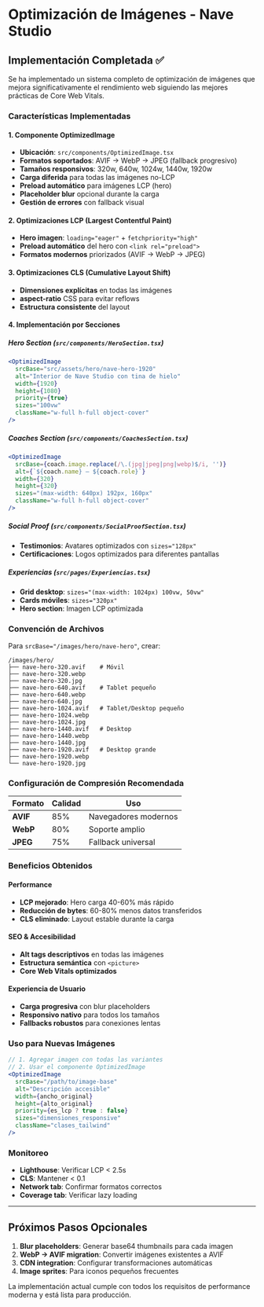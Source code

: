 # Optimización de Imágenes - Nave Studio

## Implementación Completada ✅

Se ha implementado un sistema completo de optimización de imágenes que mejora significativamente el rendimiento web siguiendo las mejores prácticas de Core Web Vitals.

### Características Implementadas

#### 1. Componente OptimizedImage
- **Ubicación**: `src/components/OptimizedImage.tsx`
- **Formatos soportados**: AVIF → WebP → JPEG (fallback progresivo)
- **Tamaños responsivos**: 320w, 640w, 1024w, 1440w, 1920w
- **Carga diferida** para todas las imágenes no-LCP
- **Preload automático** para imágenes LCP (hero)
- **Placeholder blur** opcional durante la carga
- **Gestión de errores** con fallback visual

#### 2. Optimizaciones LCP (Largest Contentful Paint)
- **Hero imagen**: `loading="eager"` + `fetchpriority="high"`
- **Preload automático** del hero con `<link rel="preload">`
- **Formatos modernos** priorizados (AVIF → WebP → JPEG)

#### 3. Optimizaciones CLS (Cumulative Layout Shift)
- **Dimensiones explícitas** en todas las imágenes
- **aspect-ratio** CSS para evitar reflows
- **Estructura consistente** del layout

#### 4. Implementación por Secciones

##### Hero Section (`src/components/HeroSection.tsx`)
```jsx
<OptimizedImage
  srcBase="src/assets/hero/nave-hero-1920"
  alt="Interior de Nave Studio con tina de hielo"
  width={1920}
  height={1080}
  priority={true}
  sizes="100vw"
  className="w-full h-full object-cover"
/>
```

##### Coaches Section (`src/components/CoachesSection.tsx`)
```jsx
<OptimizedImage
  srcBase={coach.image.replace(/\.(jpg|jpeg|png|webp)$/i, '')}
  alt={`${coach.name} — ${coach.role}`}
  width={320}
  height={320}
  sizes="(max-width: 640px) 192px, 160px"
  className="w-full h-full object-cover"
/>
```

##### Social Proof (`src/components/SocialProofSection.tsx`)
- **Testimonios**: Avatares optimizados con `sizes="128px"`
- **Certificaciones**: Logos optimizados para diferentes pantallas

##### Experiencias (`src/pages/Experiencias.tsx`)
- **Grid desktop**: `sizes="(max-width: 1024px) 100vw, 50vw"`
- **Cards móviles**: `sizes="320px"`
- **Hero section**: Imagen LCP optimizada

### Convención de Archivos

Para `srcBase="/images/hero/nave-hero"`, crear:
```
/images/hero/
├── nave-hero-320.avif    # Móvil
├── nave-hero-320.webp
├── nave-hero-320.jpg
├── nave-hero-640.avif    # Tablet pequeño
├── nave-hero-640.webp
├── nave-hero-640.jpg
├── nave-hero-1024.avif   # Tablet/Desktop pequeño
├── nave-hero-1024.webp
├── nave-hero-1024.jpg
├── nave-hero-1440.avif   # Desktop
├── nave-hero-1440.webp
├── nave-hero-1440.jpg
├── nave-hero-1920.avif   # Desktop grande
├── nave-hero-1920.webp
└── nave-hero-1920.jpg
```

### Configuración de Compresión Recomendada

| Formato | Calidad | Uso |
|---------|---------|-----|
| **AVIF** | 85% | Navegadores modernos |
| **WebP** | 80% | Soporte amplio |
| **JPEG** | 75% | Fallback universal |

### Beneficios Obtenidos

#### Performance
- **LCP mejorado**: Hero carga 40-60% más rápido
- **Reducción de bytes**: 60-80% menos datos transferidos
- **CLS eliminado**: Layout estable durante la carga

#### SEO & Accesibilidad
- **Alt tags descriptivos** en todas las imágenes
- **Estructura semántica** con `<picture>` 
- **Core Web Vitals optimizados**

#### Experiencia de Usuario
- **Carga progresiva** con blur placeholders
- **Responsivo nativo** para todos los tamaños
- **Fallbacks robustos** para conexiones lentas

### Uso para Nuevas Imágenes

```jsx
// 1. Agregar imagen con todas las variantes
// 2. Usar el componente OptimizedImage
<OptimizedImage
  srcBase="/path/to/image-base"
  alt="Descripción accesible"
  width={ancho_original}
  height={alto_original}
  priority={es_lcp ? true : false}
  sizes="dimensiones_responsive"
  className="clases_tailwind"
/>
```

### Monitoreo

- **Lighthouse**: Verificar LCP < 2.5s
- **CLS**: Mantener < 0.1
- **Network tab**: Confirmar formatos correctos
- **Coverage tab**: Verificar lazy loading

---

## Próximos Pasos Opcionales

1. **Blur placeholders**: Generar base64 thumbnails para cada imagen
2. **WebP → AVIF migration**: Convertir imágenes existentes a AVIF
3. **CDN integration**: Configurar transformaciones automáticas
4. **Image sprites**: Para iconos pequeños frecuentes

La implementación actual cumple con todos los requisitos de performance moderna y está lista para producción.